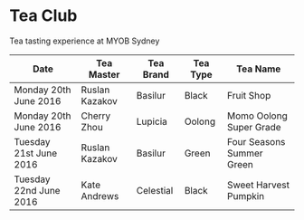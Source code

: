 # Tea Club
Tea tasting experience at MYOB Sydney

| Date                   | Tea Master        | Tea Brand | Tea Type | Tea Name                              |
|------------------------|-------------------|-----------|----------|---------------------------------------|
| Monday 20th June 2016  | Ruslan Kazakov    | Basilur   | Black    | Fruit Shop                            |
| Monday 20th June 2016  | Cherry Zhou       | Lupicia   | Oolong   | Momo Oolong Super Grade               |
| Tuesday 21st June 2016 | Ruslan Kazakov    | Basilur   | Green    | Four Seasons Summer Green             |
| Tuesday 22nd June 2016 | Kate Andrews      | Celestial | Black    | Sweet Harvest Pumpkin                 |
